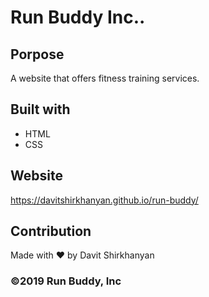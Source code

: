 # Run Buddy Inc..

## Porpose
A website that offers fitness training services.

## Built with
* HTML
* CSS

## Website
https://davitshirkhanyan.github.io/run-buddy/

## Contribution
Made with ❤️ by Davit Shirkhanyan

### ©️2019 Run Buddy, Inc 
